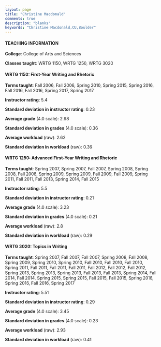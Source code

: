 ```yaml
---
layout: page
title: "Christine Macdonald" 
comments: true
description: "blanks"
keywords: "Christine Macdonald,CU,Boulder"
---
```

<head>
<script src="https://ajax.googleapis.com/ajax/libs/jquery/2.1.3/jquery.min.js"></script>
<script src="https://dl.dropboxusercontent.com/s/pc42nxpaw1ea4o9/highcharts.js?dl=0"></script>
<!-- <script src="../assets/js/highcharts.js"></script> -->
<style type="text/css">@font-face {
	font-family: "Bebas Neue";
	src: url(https://www.filehosting.org/file/details/544349/BebasNeue Regular.otf) format("opentype");
	}
	h1.Bebas { 
		font-family: "Bebas Neue", Verdana, Tahoma;
	}
</style>
</head>
	   
#### TEACHING INFORMATION

**College**: College of Arts and Sciences

**Classes taught**: WRTG 1150, WRTG 1250, WRTG 3020

#### WRTG 1150: First-Year Writing and Rhetoric

**Terms taught**: Fall 2006, Fall 2006, Spring 2010, Spring 2015, Spring 2016, Fall 2016, Fall 2016, Spring 2017, Spring 2017

**Instructor rating**: 5.4

**Standard deviation in instructor rating**: 0.23

**Average grade** (4.0 scale): 2.98

**Standard deviation in grades** (4.0 scale): 0.36

**Average workload** (raw): 2.62

**Standard deviation in workload** (raw): 0.36

#### WRTG 1250: Advanced First-Year Writing and Rhetoric

**Terms taught**: Spring 2007, Spring 2007, Fall 2007, Spring 2008, Spring 2008, Fall 2008, Spring 2009, Spring 2009, Fall 2009, Fall 2009, Spring 2011, Fall 2011, Fall 2013, Spring 2014, Fall 2015

**Instructor rating**: 5.5

**Standard deviation in instructor rating**: 0.21

**Average grade** (4.0 scale): 3.23

**Standard deviation in grades** (4.0 scale): 0.21

**Average workload** (raw): 2.8

**Standard deviation in workload** (raw): 0.29

#### WRTG 3020: Topics in Writing

**Terms taught**: Spring 2007, Fall 2007, Fall 2007, Spring 2008, Fall 2008, Spring 2009, Spring 2010, Spring 2010, Fall 2010, Fall 2010, Fall 2010, Spring 2011, Fall 2011, Fall 2011, Fall 2011, Fall 2012, Fall 2012, Fall 2012, Spring 2013, Spring 2013, Spring 2013, Fall 2013, Fall 2013, Spring 2014, Fall 2014, Fall 2014, Spring 2015, Spring 2015, Fall 2015, Fall 2015, Spring 2016, Spring 2016, Fall 2016, Spring 2017

**Instructor rating**: 5.51

**Standard deviation in instructor rating**: 0.29

**Average grade** (4.0 scale): 3.45

**Standard deviation in grades** (4.0 scale): 0.23

**Average workload** (raw): 2.93

**Standard deviation in workload** (raw): 0.41

